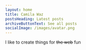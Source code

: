```yaml
---
layout: home
title: Camila Waz
postsHeading: Latest posts
archiveButtonText: See all posts
socialImage: /images/avatar.png
---
```

I like to create things for <s>the web</s> fun
